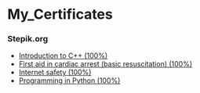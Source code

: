 # My_Certificates

### Stepik.org
* [Introduction to C++ (100%)](https://stepik.org/cert/326501)
* [First aid in cardiac arrest (basic resuscitation) (100%)](https://stepik.org/cert/322247)
* [Internet safety (100%)](https://stepik.org/cert/322246)
* [Programming in Python (100%)](https://stepik.org/cert/248453)
